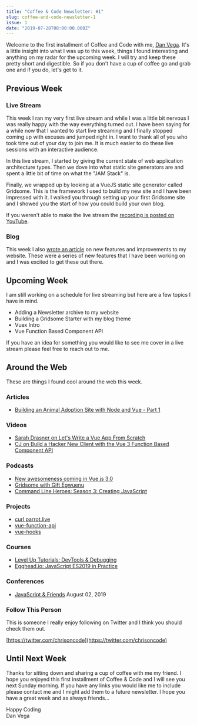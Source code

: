 ```yaml
---
title: "Coffee & Code Newsletter: #1"
slug: coffee-and-code-newsletter-1
issue: 1
date: "2019-07-28T08:00:00.000Z"
---
```


Welcome to the first installment of Coffee and Code with me, [Dan Vega](https://www.danvega.dev/). It's a little insight into what I was up to this week, things I found interesting and anything on my radar for the upcoming week. I will try and keep these pretty short and digestible. So if you don't have a cup of coffee go and grab one and if you do, let's get to it.

## Previous Week

### **Live Stream**

This week I ran my very first live stream and while I was a little bit nervous I was really happy with the way everything turned out. I have been saying for a while now that I wanted to start live streaming and I finally stopped coming up with excuses and jumped right in. I want to thank all of you who took time out of your day to join me. It is much easier to do these live sessions with an interactive audience.

In this live stream, I started by giving the current state of web application architecture types. Then we dove into what static site generators are and spent a little bit of time on what the "JAM Stack" is.

Finally, we wrapped up by looking at a VueJS static site generator called Gridsome. This is the framework I used to build my new site and I have been impressed with it. I walked you through setting up your first Gridsome site and I showed you the start of how you could build your own blog.

If you weren't able to make the live stream the [recording is posted on YouTube](https://www.youtube.com/watch?v=UEBTiMpvgas).

### **Blog**

This week I also [wrote an article](https://www.danvega.dev/blog/2019/07/23/website-new-features-improvements) on new features and improvements to my website. These were a series of new features that I have been working on and I was excited to get these out there.

## Upcoming Week

I am still working on a schedule for live streaming but here are a few topics I have in mind.

- Adding a Newsletter archive to my website
- Building a Gridsome Starter with my blog theme
- Vuex Intro
- Vue Function Based Component API

If you have an idea for something you would like to see me cover in a live stream please feel free to reach out to me.

## Around the Web

These are things I found cool around the web this week.

### Articles

- [Building an Animal Adoption Site with Node and Vue - Part 1](https://scotch.io/tutorials/building-an-animal-adoption-site-with-node-and-vue-part-1)

### Videos

- [Sarah Drasner on Let's Write a Vue App From Scratch](https://vimeo.com/348717993)
- [CJ on Build a Hacker New Client with the Vue 3 Function Based Component API](https://www.youtube.com/watch?v=g9bSmxnx-O0)

### Podcasts

- [New awesomeness coming in Vue.js 3.0](https://devmode.fm/episodes/new-awesomeness-coming-in-vuejs-3-0)
- [Gridsome with Gift Egwuenu](https://devchat.tv/views-on-vue/vov-071-gridsome-with-gift-egwuenu/)
- [Command Line Heroes: Season 3: Creating JavaScript](https://www.redhat.com/en/command-line-heroes/season-3/creating-javascript)

### Projects

- [curl parrot.live](https://github.com/hugomd/parrot.live)
- [vue-function-api](https://www.notion.so/danvega/Coffee-Code-1-07-28-2019-cfc553c3953a4e989688ceb9942d511b#9a65ac73276a474cba39d96959c1bd22)
- [vue-hooks](https://github.com/u3u/vue-hooks)

### Courses

- [Level Up Tutorials: DevTools & Debugging](https://www.leveluptutorials.com/tutorials/dev-tools-and-debugging)
- [Egghead.io: JavaScript ES2019 in Practice](https://egghead.io/courses/javascript-es2019-in-practice)

### Conferences

- [JavaScript & Friends](https://www.javascriptandfriends.com/) August 02, 2019

### Follow This Person

This is someone I really enjoy following on Twitter and I think you should check them out.

[https://twitter.com/chrisoncode](https://twitter.com/chrisoncode)

## Until Next Week

Thanks for sitting down and sharing a cup of coffee with me my friend. I hope you enjoyed this first installment of Coffee & Code and I will see you next Sunday morning. If you have any links you would like me to include please contact me and I might add them to a future newsletter. I hope you have a great week and as always friends...

Happy Coding<br/>
Dan Vega
